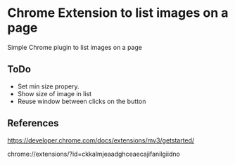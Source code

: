 # Chrome Extension to list images on a page

Simple Chrome plugin to list images on a page



## ToDo
* Set min size propery.
* Show size of image in list
* Reuse window between clicks on the button


## References

https://developer.chrome.com/docs/extensions/mv3/getstarted/

chrome://extensions/?id=ckkalmjeaadghceaecajifanilgiidno